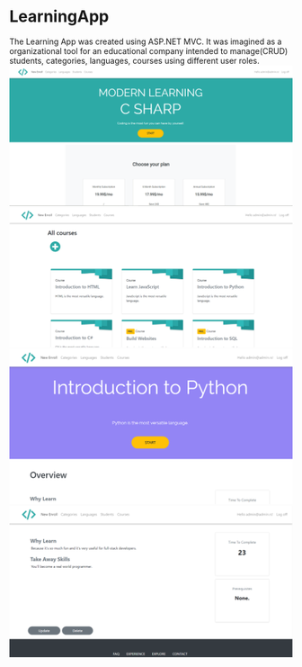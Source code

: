 # LearningApp
The Learning App was created using ASP.NET MVC. It was imagined as a organizational tool for an educational company intended to manage(CRUD) students, categories, languages, courses using different user roles. 
![](picture1.png)
![](picture2.png)
![](picture3.png)
![](picture4.png)
